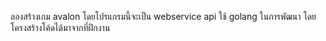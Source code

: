 ลองสร้างเกม avalon โดยโปรแกรมนี้จะเป็น webservice api ใช้ golang ในการพัฒนา โดยโครงสร้างโค้ดได้มาจากที่ฝึกงาน
